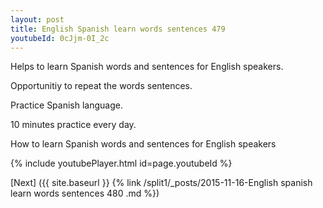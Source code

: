 ```yaml
---
layout: post
title: English Spanish learn words sentences 479 
youtubeId: 0cJjm-0I_2c
---
```

 
 
Helps to learn Spanish words and sentences for English speakers.

Opportunitiy to repeat the words sentences. 

Practice Spanish language. 
 
10 minutes practice every day. 
 
How to learn Spanish words and sentences for English speakers 
 
{% include youtubePlayer.html id=page.youtubeId %}

[Next] ({{ site.baseurl }} {% link /split1/_posts/2015-11-16-English spanish learn words sentences 480 .md %})
